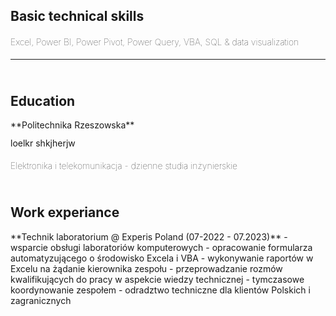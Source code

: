 <h2><b>Basic technical skills</b></h2>
<h4 style="font-weight: lighter">Excel, Power BI, Power Pivot, Power Query, VBA, SQL & data visualization<br></h4>
<hr>

<h2><br><b>Education</b></h2>
**Politechnika Rzeszowska**
<p style="line-height: 1">loelkr shkjherjw</p>
<h4 style="font-weight: lighter">Elektronika i telekomunikacja - dzienne studia inżynierskie</h4>

<h2><br>Work experiance</h2>
**Technik laboratorium @ Experis Poland (07-2022 - 07.2023)**
- wsparcie obsługi laboratoriów komputerowych
- opracowanie formularza automatyzującego o środowisko Excela i VBA
- wykonywanie raportów w Excelu na żądanie kierownika zespołu
- przeprowadzanie rozmów kwalifikujących do pracy w aspekcie wiedzy technicznej
- tymczasowe koordynowanie zespołem
- odradztwo techniczne dla klientów Polskich i zagranicznych

